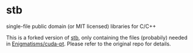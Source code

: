 <!---   THIS FILE IS AUTOMATICALLY GENERATED, DO NOT CHANGE IT BY HAND   --->

stb
===

single-file public domain (or MIT licensed) libraries for C/C++

This is a forked version of [stb](https://github.com/nothings/stb), only containing the files (probabily) needed in [Enigmatisms/cuda-pt](https://github.com/Enigmatisms/cuda-pt). Please refer to the original repo for details.